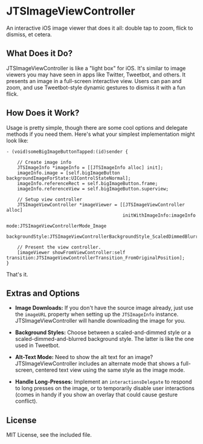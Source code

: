JTSImageViewController
======================

An interactive iOS image viewer that does it all: double tap to zoom, flick to dismiss, et cetera.

## What Does it Do?

JTSImageViewController is like a "light box" for iOS. It's similar to image viewers you may have seen in apps like Twitter, Tweetbot, and others. It presents an image in a full-screen interactive view. Users can pan and zoom, and use Tweetbot-style dynamic gestures to dismiss it with a fun flick.

## How Does it Work?

Usage is pretty simple, though there are some cool options and delegate methods if you need them. Here's what your simplest implementation might look like:

```objc
- (void)someBigImageButtonTapped:(id)sender {
    
    // Create image info
    JTSImageInfo *imageInfo = [[JTSImageInfo alloc] init];
    imageInfo.image = [self.bigImageButton backgroundImageForState:UIControlStateNormal];
    imageInfo.referenceRect = self.bigImageButton.frame;
    imageInfo.referenceView = self.bigImageButton.superview;
    
    // Setup view controller
    JTSImageViewController *imageViewer = [[JTSImageViewController alloc]
                                           initWithImageInfo:imageInfo
                                           mode:JTSImageViewControllerMode_Image
                                           backgroundStyle:JTSImageViewControllerBackgroundStyle_ScaledDimmedBlurred];
    
    // Present the view controller.
    [imageViewer showFromViewController:self transition:JTSImageViewControllerTransition_FromOriginalPosition];
}
```

That's it.

## Extras and Options

- **Image Downloads:** If you don't have the source image already, just use the `imageURL` property when setting up the `JTSImageInfo` instance. JTSImageViewController will handle downloading the image for you.

- **Background Styles:** Choose between a scaled-and-dimmed style or a scaled-dimmed-and-blurred background style. The latter is like the one used in Tweetbot.

- **Alt-Text Mode:** Need to show the alt text for an image? JTSImageViewController includes an alternate mode that shows a full-screen, centered text view using the same style as the image mode.

- **Handle Long-Presses:** Implement an `interactionsDelegate` to respond to long presses on the image, or to temporarily disable user interactions (comes in handy if you show an overlay that could cause gesture conflict).

## License

MIT License, see the included file.
